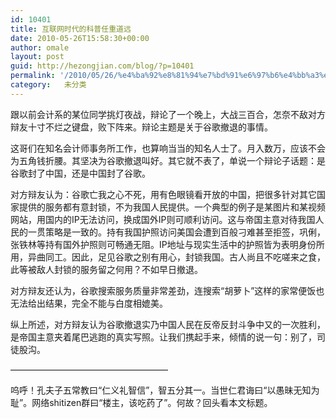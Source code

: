 ```yaml
---
id: 10401
title: 互联网时代的科普任重道远
date: 2010-05-26T15:58:30+00:00
author: omale
layout: post
guid: http://hezongjian.com/blog/?p=10401
permalink: '/2010/05/26/%e4%ba%92%e8%81%94%e7%bd%91%e6%97%b6%e4%bb%a3%e7%9a%84%e7%a7%91%e6%99%ae%e4%bb%bb%e9%87%8d%e9%81%93%e8%bf%9c/'
category:   未分类  
---
```

跟以前会计系的某位同学挑灯夜战，辩论了一个晚上，大战三百合，怎奈不敌对方辩友十寸不烂之键盘，败下阵来。辩论主题是关于谷歌撤退的事情。

这哥们在知名会计师事务所工作，也算响当当的知名人士了。月入数万，应该不会为五角钱折腰。其坚决为谷歌撤退叫好。其它就不表了，单说一个辩论子话题：是谷歌封了中国，还是中国封了谷歌。

对方辩友认为：谷歌亡我之心不死，用有色眼镜看开放的中国，把很多针对其它国家提供的服务都有意封锁，不为我国人民提供。一个典型的例子是某图片和某视频网站，用国内的IP无法访问，换成国外IP则可顺利访问。这与帝国主意对待我国人民的一贯策略是一致的。持有我国护照访问美国会遭到百般刁难甚至拒签，巩俐，张铁林等持有国外护照则可畅通无阻。IP地址与现实生活中的护照皆为表明身份所用，异曲同工。因此，足见谷歌之别有用心，封锁我国。古人尚且不吃嗟来之食，此等被敌人封锁的服务留之何用？不如早日撤退。

对方辩友还认为，谷歌搜索服务质量非常差劲，连搜索&ldquo;胡萝卜&rdquo;这样的家常便饭也无法给出结果，完全不能与白度相媲美。

纵上所述，对方辩友认为谷歌撤退实乃中国人民在反帝反封斗争中又的一次胜利，是帝国主意夹着尾巴逃跑的真实写照。让我们携起手来，倾情的说一句：别了，司徒股沟。

&#8212;&#8212;&#8212;&#8212;&#8212;&#8212;&#8212;&#8212;&#8212;&#8212;&#8212;&#8212;&#8212;&#8212;&#8212;&#8212;&#8212;&#8212;

呜呼！孔夫子五常教曰&ldquo;仁义礼智信&rdquo;，智五分其一。当世仁君诲曰&ldquo;以愚昧无知为耻&rdquo;。网络shitizen群曰&ldquo;楼主，该吃药了&rdquo;。何故？回头看本文标题。

&nbsp;